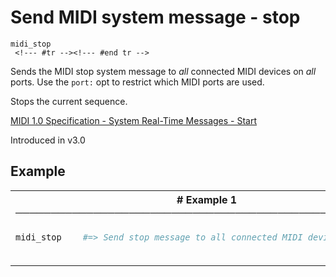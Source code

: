 # Send MIDI system message - stop

```
midi_stop 
 <!--- #tr --><!--- #end tr -->
```


Sends the MIDI stop system message to *all* connected MIDI devices on *all* ports.  Use the `port:` opt to restrict which MIDI ports are used.

Stops the current sequence.

[MIDI 1.0 Specification - System Real-Time Messages - Start](https://www.midi.org/specifications/item/table-1-summary-of-midi-message)


Introduced in v3.0

## Example

<table class="examples">
<tr>
<th colspan="2" class="even head"># Example 1 ──────────────────────────────────────────────────────</th>
</tr>
<tr>
<td class="even">

```ruby
midi_stop



```

</td>
<td class="even">

<!--- #tr -->
```ruby
#=> Send stop message to all connected MIDI devices



```
<!--- #end tr -->

</td>
</tr>
</table>

